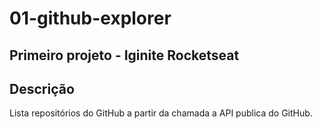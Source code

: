 # 01-github-explorer

## Primeiro projeto - Iginite Rocketseat

## Descrição
 Lista repositórios do GitHub a partir da chamada a API publica do GitHub.